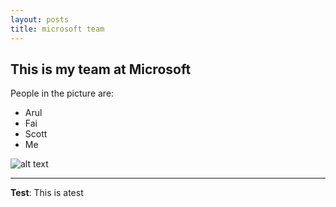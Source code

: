 ```yaml
---
layout: posts
title: microsoft team
---
```


## This is my team at Microsoft
People in the picture are:
- Arul
- Fai
- Scott
- Me








![alt text](../assets/images/grouppic.jpg "Team Picture")

---
**Test**: This is atest
